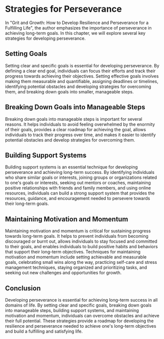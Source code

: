 Strategies for Perseverance
====================================

In "Grit and Growth: How to Develop Resilience and Perseverance for a Fulfilling Life", the author emphasizes the importance of perseverance in achieving long-term goals. In this chapter, we will explore several key strategies for developing perseverance.

Setting Goals
-------------

Setting clear and specific goals is essential for developing perseverance. By defining a clear end goal, individuals can focus their efforts and track their progress towards achieving their objectives. Setting effective goals involves making them measurable and quantifiable, assigning deadlines or timelines, identifying potential obstacles and developing strategies for overcoming them, and breaking down goals into smaller, manageable steps.

Breaking Down Goals into Manageable Steps
-----------------------------------------

Breaking down goals into manageable steps is important for several reasons. It helps individuals to avoid feeling overwhelmed by the enormity of their goals, provides a clear roadmap for achieving the goal, allows individuals to track their progress over time, and makes it easier to identify potential obstacles and develop strategies for overcoming them.

Building Support Systems
------------------------

Building support systems is an essential technique for developing perseverance and achieving long-term success. By identifying individuals who share similar goals or interests, joining groups or organizations related to one's goals or interests, seeking out mentors or coaches, maintaining positive relationships with friends and family members, and using online resources, individuals can build a strong support system that provides the resources, guidance, and encouragement needed to persevere towards their long-term goals.

Maintaining Motivation and Momentum
-----------------------------------

Maintaining motivation and momentum is critical for sustaining progress towards long-term goals. It helps to prevent individuals from becoming discouraged or burnt out, allows individuals to stay focused and committed to their goals, and enables individuals to build positive habits and behaviors that support their long-term objectives. Techniques for maintaining motivation and momentum include setting achievable and measurable goals, celebrating small wins along the way, practicing self-care and stress management techniques, staying organized and prioritizing tasks, and seeking out new challenges and opportunities for growth.

Conclusion
----------

Developing perseverance is essential for achieving long-term success in all domains of life. By setting clear and specific goals, breaking down goals into manageable steps, building support systems, and maintaining motivation and momentum, individuals can overcome obstacles and achieve their full potential. These strategies provide a roadmap for developing the resilience and perseverance needed to achieve one's long-term objectives and build a fulfilling and satisfying life.
